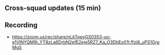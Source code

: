 ## Cross-squad updates (15 min)


## Recording
- https://zoom.us/rec/share/nLkTppyGS0353-uo-e1VlNYQM9j_YT8zLa6DrbN2efE2eje5RZ7_Ka_O3DhEo01l.ffzi8_uPS1GrpMgS
